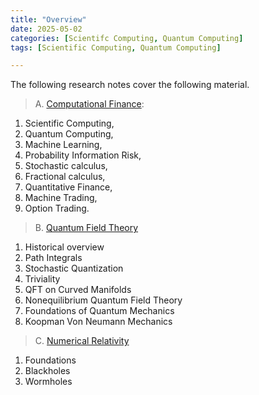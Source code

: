 ```yaml
---
title: "Overview"
date: 2025-05-02
categories: [Scientifc Computing, Quantum Computing]
tags: [Scientific Computing, Quantum Computing]

---
```



The following research notes cover the following material.
>A. [Computational Finance](https://en.wikipedia.org/wiki/Computational_finance):
1. Scientific Computing, 
2. Quantum Computing, 
3. Machine Learning,
4. Probability Information Risk, 
5. Stochastic calculus, 
6. Fractional calculus, 
7. Quantitative Finance, 
8. Machine Trading, 
9. Option Trading. 
>B. [Quantum Field Theory](https://en.wikipedia.org/wiki/Quantum_field_theory)
1. Historical overview
2. Path Integrals 
3. Stochastic Quantization 
4. Triviality 
5. QFT on Curved Manifolds 
6. Nonequilibrium Quantum Field Theory 
7. Foundations of Quantum Mechanics 
8. Koopman Von Neumann Mechanics 
>C. [Numerical Relativity](https://en.wikipedia.org/wiki/General_relativity)
1. Foundations 
2. Blackholes 
3. Wormholes 